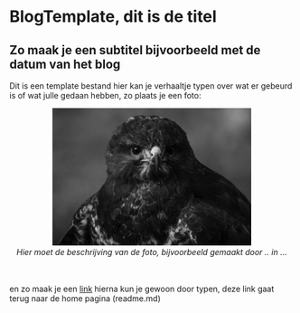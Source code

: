 # BlogTemplate, dit is de titel 
## Zo maak je een subtitel bijvoorbeeld met de datum van het blog

Dit is een template bestand hier kan je verhaaltje typen over wat er gebeurd is of wat julle gedaan hebben, zo plaats je een foto:

<p align="center"><img src="BlogTemplate/foto1.jpg" alt="Fig1" width="70%"/><br>
<em>Hier moet de beschrijving van de foto, bijvoorbeeld gemaakt door .. in ...</em><br><br><br></p>

en zo maak je een [link](./README.md) hierna kun je gewoon door typen, deze link gaat terug naar de home pagina (readme.md)
